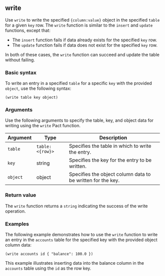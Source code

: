 ## write

Use `write` to write the specified `{column:value}` object in the specified `table` for a given `key` row.
The `write` function is similar to the `insert` and `update` functions, except that:

- The `insert` function fails if data already exists for the specified `key` row.
- The `update` function fails if data does not exist for the specified `key` row.

In both of these cases, the `write` function can succeed and update the table without failing.

### Basic syntax

To write an entry in a specified `table` for a specific `key` with the provided `object`, use the following syntax:

```pact
(write table key object)
```

### Arguments

Use the following arguments to specify the table, key, and object data for writing using the `write` Pact function.

| Argument | Type | Description |
| --- | --- | --- |
| `table` | `table: <{row}>` | Specifies the table in which to write the entry. |
| `key` | string | Specifies the key for the entry to be written. |
| `object` | object | Specifies the object column data to be written for the key. |

### Return value

The `write` function returns a `string` indicating the success of the write operation.

### Examples

The following example demonstrates how to use the `write` function to write an entry in the `accounts` table for the specified key with the provided object column data:

```pact
(write accounts id { "balance": 100.0 })
```

This example illustrates inserting data into the balance column in the `accounts` table using the `id` as the row key. 

